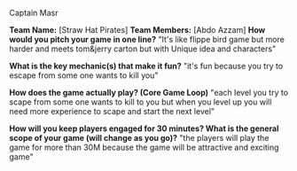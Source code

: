Captain Masr

**Team Name:** [Straw Hat Pirates]
**Team Members:** [Abdo Azzam]
**How would you pitch your game in one line?**
"It's like flippe bird game but more harder and meets tom&jerry carton but with Unique idea and characters"

**What is the key mechanic(s) that make it fun?**
"it's fun because you try to escape from some one wants to kill you"

**How does the game actually play? (Core Game Loop)**
"each level you try to scape from some one wants to kill to you but when you level up you will need more experience to scape and start the next level"

**How will you keep players engaged for 30 minutes? What is the general scope of your game (will change as you go)?**
"the players will play the game for more than 30M because the game will be attractive and exciting game"

